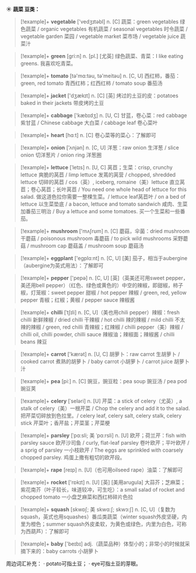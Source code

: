 ☀ <span class="category">**蔬菜 豆类：**</span>
>[!example]+ <span class="vocabulary">**vegetable**</span> ['vedӡɪtəbl] 
> <span class="definition">n. [C] 蔬菜：</span>green vegetables 绿色蔬菜 / organic vegetables 有机蔬菜 / seasonal vegetables 时令蔬菜 / vegetable garden 菜园 / vegetable market 菜市场 / vegetable juice 蔬菜汁

>[!example]+ <span class="vocabulary">**green**</span> [ɡri:n] 
> <span class="definition">n. [pl.] [尤英] 绿色蔬菜、青菜：</span>I like eating greens. 我喜欢吃青菜。

>[!example]+ <span class="vocabulary">**tomato**</span> [tə'mɑ:təu, tə'meitəu] 
> <span class="definition">n. [C, U] 西红柿，番茄：</span>green, red tomato 青西红柿；红西红柿 / tomato soup 番茄汤

>[!example]+ <span class="vocabulary">**jacket**</span> ['dӡækɪt] 
> <span class="definition">n. [C] [英] 烤过的土豆的皮：</span>potatoes baked in their jackets 带皮烤的土豆

>[!example]+ <span class="vocabulary">**cabbage**</span> ['kæbɪdӡ] 
> <span class="definition">n. [U, C] 甘蓝，卷心菜：</span>red cabbage 紫甘蓝 / Chinese cabbage 大白菜 / cabbage leaf 卷心菜叶

>[!example]+ <span class="vocabulary">**heart**</span> [hɑːt] 
> <span class="definition">n. [C] 卷心菜等的菜心：</span>了解即可

>[!example]+ <span class="vocabulary">**onion**</span> ['ʌnjən] 
> <span class="definition">n. [C, U] 洋葱：</span>raw onion 生洋葱 / slice onion 切洋葱片 / onion ring 洋葱圈
           
>[!example]+ <span class="vocabulary">**lettuce**</span> [ˈletɪs]
> <span class="definition">n. [U, C] 莴苣；生菜：</span>crisp, crunchy lettuce 爽脆的莴苣 / limp lettuce 发蔫的莴营 / chopped, shredded lettuce 切碎的莴苣 / cos（英）, iceberg, romaine（美）lettuce 直立莴苣；卷心莴苣；长叶莴苣 / You need one whole head of lettuce for this salad. 做这道色拉你需要一整棵生菜。/ lettuce leaf莴苣叶 / on a bed of lettuce 以生菜垫底 / a bacon, lettuce and tomato sandwich 咸肉、生菜加番茄三明治 / Buy a lettuce and some tomatoes. 买一个生菜和一些番茄。

>[!example]+ <span class="vocabulary">**mushroom**</span> ['mʌʃrʊm] 
> <span class="definition">n. [C] 蘑菇，伞菌：</span>dried mushroom 干蘑菇 / poisonous mushroom 毒蘑菇 / to pick wild mushrooms 采野蘑菇 / mushroom cap 蘑菇盖 / mushroom soup 蘑菇汤

>[!example]+ <span class="vocabulary">**eggplant**</span> ['eɡplɑːnt] 
> <span class="definition">n. [C, U] [美] 茄子，相当于aubergine（aubergine为英式用法）：</span>了解即可
           
>[!example]+ <span class="vocabulary">**pepper**</span> ['pepə]
> <span class="definition">n. [C, U] [英]（英美还可用sweet pepper，美还用bell pepper）（红色、绿色或黄色的）中空的辣椒，即甜椒，柿子椒，灯笼椒：</span>sweet pepper 甜椒 / hot pepper 辣椒 / green, red, yellow pepper 青椒；红椒；黄椒 / pepper sauce 辣椒酱
           
>[!example]+ <span class="vocabulary">**chilli**</span> [ˈtʃɪli]
> <span class="definition">n. [C, U]（美也用chili pepper）辣椒：</span>fresh chilli 新鲜辣椒 / dried chilli 干辣椒 / hot chilli 辣的辣椒 / mild chilli 不太辣的辣椒 / green, red chilli 青辣椒；红辣椒 / chilli pepper（美）辣椒 / chilli oil, chilli powder, chilli sauce 辣椒油；辣椒面；辣椒酱 / chilli beans 辣豆

>[!example]+ <span class="vocabulary">**carrot**</span> ['kærət] 
> <span class="definition">n. [U, C] 胡萝卜：</span>raw carrot 生胡萝卜 / cooked carrot 煮熟的胡萝卜 / baby carrot 小胡萝卜 / carrot juice 胡萝卜汁

>[!example]+ <span class="vocabulary">**pea**</span> [pi:] 
> <span class="definition">n. [C] 豌豆，豌豆粒：</span>pea soup 豌豆汤 / pea pod 豌豆荚 
           
>[!example]+ <span class="vocabulary">**celery**</span> [ˈseləri]
> <span class="definition">n. [U] 芹菜：</span>a stick of celery（尤英）, a stalk of celery（美）一根芹菜 / Chop the celery and add it to the salad. 把芹菜切碎放到色拉里。/ celery leaf, celery salt, celery stalk, celery stick 芹菜叶；香芹盐；芹菜茎；芹菜梗
           
>[!example]+ <span class="vocabulary">**parsley**</span> [ˈpɑ:sli; 美 ˈpɑ:rsli]
> <span class="definition">n. [U] 欧芹；荷兰芹：</span>fish with parsley sauce 欧芹沙司鱼 / curly, flat-leaf parsley 卷叶欧芹；平叶欧芹 / a sprig of parsley 一小枝欧芹 / The eggs are sprinkled with coarsely chopped parsley. 鸡蛋上撒有粗切的欧芹段。
           
>[!example]+ <span class="vocabulary">**rape**</span> [reɪp]
> <span class="definition">n. [U]（也可用oilseed rape）油菜：</span>了解即可

>[!example]+ <span class="vocabulary">**rocket**</span> ['rɒkɪt] 
> <span class="definition">n. [U] [英] [美用arugula] 大蒜芥；芝麻菜；紫花南芥（叶子较长，味道较冲，可生吃）：</span>a small salad of rocket and chopped tomato 一小盘芝麻菜和西红柿碎片色拉
           
>[!example]+ <span class="vocabulary">**squash**</span> [skwɒʃ; 美 skwɑ:ʃ; skwɔ:ʃ]
> <span class="definition">n. [C, U]（复数为squash，英式也用squashes）番瓜类蔬菜（winter squash外皮坚硬，内里为橙色；summer squash外皮柔软，为黄色或绿色，内里为白色，可称为西葫芦）：</span>了解即可

>[!example]+ <span class="vocabulary">**baby**</span> ['beɪbɪ] 
> <span class="definition">adj.（蔬菜品种）体型小的；非常小的时候就采摘下来的：</span>baby carrots 小胡萝卜

周边词汇补充：
· potato可指土豆；
· eye可指土豆的芽眼。
